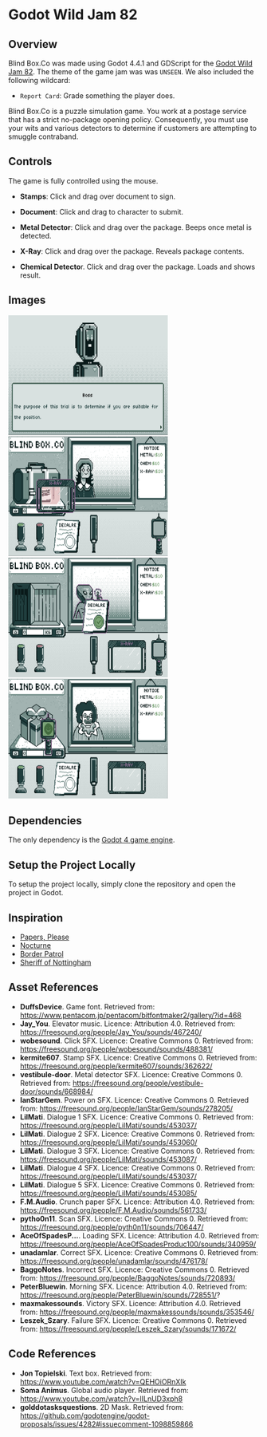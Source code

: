 # Godot Wild Jam 82

## Overview
Blind Box.Co was made using Godot 4.4.1 and GDScript for the [Godot Wild Jam 82](https://itch.io/jam/godot-wild-jam-82). The theme of the game jam was was `UNSEEN`. We also included the  following wildcard:
- `Report Card`: Grade something the player does.

Blind Box.Co is a puzzle simulation game. You work at a postage service that has a strict no-package opening policy. Consequently, you must use your wits and various detectors to determine if customers are attempting to smuggle contraband. 

## Controls

The game is fully controlled using the mouse. 

- **Stamps**: Click and drag over document to sign.

- **Document**: Click and drag to character to submit.

- **Metal Detector**: Click and drag over the package. Beeps once metal is detected.

- **X-Ray**: Click and drag over the package. Reveals package contents.

- **Chemical Detecto**r. Click and drag over the package. Loads and shows result.

## Images
<img src="assets/boss.png" alt="Boss" width="320" height="240"/>  
<img src="assets/mona.png" alt="Mona" width="320" height="240"/>  
<img src="assets/alien-declare.png" alt="Alien Declare" width="320" height="240"/>  
<img src="assets/barney-chemical.png" alt="Barney Chemical" width="320" height="240"/>  

## Dependencies

The only dependency is the [Godot 4 game engine](https://godotengine.org/). 

## Setup the Project Locally

To setup the project locally, simply clone the repository and open the project in Godot. 

## Inspiration
- [Papers, Please](https://store.steampowered.com/app/239030/Papers_Please/)
- [Nocturne](https://sunspoken.itch.io/nocturne )
- [Border Patrol](https://store.steampowered.com/app/3134670/Border_Patrol/)
- [Sheriff of Nottingham](https://www.gamesworld.com.au/product/sheriff-of-nottingham-2nd-edition/)

## Asset References
- **DuffsDevice**. Game font. Retrieved from: https://www.pentacom.jp/pentacom/bitfontmaker2/gallery/?id=468
- **Jay_You**. Elevator music. Licence: Attribution 4.0. Retrieved from: https://freesound.org/people/Jay_You/sounds/467240/ 
- **wobesound**. Click SFX. Licence: Creative Commons 0. Retrieved from: https://freesound.org/people/wobesound/sounds/488381/
- **kermite607**. Stamp SFX. Licence: Creative Commons 0. Retrieved from: https://freesound.org/people/kermite607/sounds/362622/
- **vestibule-door**. Metal detector SFX. Licence: Creative Commons 0. Retrieved from: https://freesound.org/people/vestibule-door/sounds/668984/
- **IanStarGem**. Power on SFX. Licence: Creative Commons 0. Retrieved from: https://freesound.org/people/IanStarGem/sounds/278205/
- **LilMati**. Dialogue 1 SFX. Licence: Creative Commons 0. Retrieved from: https://freesound.org/people/LilMati/sounds/453037/
- **LilMati**. Dialogue 2 SFX. Licence: Creative Commons 0. Retrieved from: https://freesound.org/people/LilMati/sounds/453060/
- **LilMati**. Dialogue 3 SFX. Licence: Creative Commons 0. Retrieved from: https://freesound.org/people/LilMati/sounds/453087/
- **LilMati**. Dialogue 4 SFX. Licence: Creative Commons 0. Retrieved from: https://freesound.org/people/LilMati/sounds/453037/
- **LilMati**. Dialogue 5 SFX. Licence: Creative Commons 0. Retrieved from: https://freesound.org/people/LilMati/sounds/453085/
- **F.M.Audio**. Crunch paper SFX. Licence: Attribution 4.0. Retrieved from: https://freesound.org/people/F.M.Audio/sounds/561733/
- **pytho0n11**. Scan SFX. Licence: Creative Commons 0. Retrieved from: https://freesound.org/people/pyth0n11/sounds/706447/
- **AceOfSpadesP...**. Loading SFX. Licence: Attribution 4.0. Retrieved from: https://freesound.org/people/AceOfSpadesProduc100/sounds/340959/
- **unadamlar**. Correct SFX. Licence: Creative Commons 0. Retrieved from: https://freesound.org/people/unadamlar/sounds/476178/
- **BaggoNotes**. Incorrect SFX. Licence: Creative Commons 0. Retrieved from: https://freesound.org/people/BaggoNotes/sounds/720893/
- **PeterBluewin**. Morning SFX. Licence: Attribution 4.0. Retrieved from: https://freesound.org/people/PeterBluewin/sounds/728551/?
- **maxmakessounds**. Victory SFX. Licence: Attribution 4.0. Retrieved from: https://freesound.org/people/maxmakessounds/sounds/353546/
- **Leszek_Szary**. Failure SFX. Licence: Creative Commons 0. Retrieved from: https://freesound.org/people/Leszek_Szary/sounds/171672/

## Code References
- **Jon Topielski**. Text box. Retrieved from: https://www.youtube.com/watch?v=QEHOiORnXIk 
- **Soma Animus**. Global audio player. Retrieved from: https://www.youtube.com/watch?v=lILnUD3xph8
- **golddotasksquestions**. 2D Mask. Retrieved from: https://github.com/godotengine/godot-proposals/issues/4282#issuecomment-1098859866
